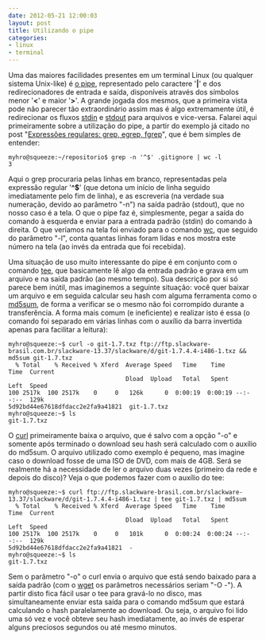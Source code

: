 ```yaml
---
date: 2012-05-21 12:00:03
layout: post
title: Utilizando o pipe
categories:
- linux
- terminal
---
```


Uma das maiores facilidades presentes em um terminal Linux (ou qualquer sistema Unix-like) é [o pipe](http://workaround.org/linuxtip/pipes), representado pelo caractere '**|**' e dos redirecionadores de entrada e saída, disponíveis através dos símbolos menor '**<**' e maior '**>**'. A grande jogada dos mesmos, que a primeira vista pode não parecer tão extraordinário assim mas é algo extremamente útil, é redirecionar os fluxos [stdin](http://www.cplusplus.com/reference/clibrary/cstdio/stdin/) e [stdout](http://www.cplusplus.com/reference/clibrary/cstdio/stdout/) para arquivos e vice-versa. Falarei aqui primeiramente sobre a utilização do pipe, a partir do exemplo já citado no post "[Expressões regulares: grep, egrep, fgrep](http://blog.myhro.info/2012/01/expressoes-regulares-grep-egrep-fgrep/)", que é bem simples de entender:

    myhro@squeeze:~/repositorio$ grep -n '^$' .gitignore | wc -l
    3

Aqui o grep procuraria pelas linhas em branco, representadas pela expressão regular '**^$**' (que detona um início de linha seguido imediatamente pelo fim de linha), e as escreveria (na verdade sua numeração, devido ao parâmetro "-n") na saída padrão (stdout), que no nosso caso é a tela. O que o pipe faz é, simplesmente, pegar a saída do comando à esquerda e enviar para a entrada padrão (stdin) do comando à direita. O que veríamos na tela foi enviado para o comando [wc](http://en.wikipedia.org/wiki/Wc_(Unix)), que seguido do parâmetro "-l", conta quantas linhas foram lidas e nos mostra este número na tela (ao invés da entrada que foi recebida).

Uma situação de uso muito interessante do pipe é em conjunto com o comando [tee](http://en.wikipedia.org/wiki/Tee_(command)), que basicamente lê algo da entrada padrão e grava em um arquivo e na saída padrão (ao mesmo tempo). Sua descrição por si só parece bem inútil, mas imaginemos a seguinte situação: você quer baixar um arquivo e em seguida calcular seu hash com alguma ferramenta como o [md5sum](https://help.ubuntu.com/community/HowToMD5SUM), de forma a verificar se o mesmo não foi corrompido durante a transferência. A forma mais comum (e ineficiente) e realizar isto é essa (o comando foi separado em várias linhas com o auxílio da barra invertida apenas para facilitar a leitura):

    myhro@squeeze:~$ curl -o git-1.7.txz ftp://ftp.slackware-brasil.com.br/slackware-13.37/slackware/d/git-1.7.4.4-i486-1.txz && md5sum git-1.7.txz
      % Total    % Received % Xferd  Average Speed   Time    Time     Time  Current
                                     Dload  Upload   Total   Spent    Left  Speed
    100 2517k  100 2517k    0     0   126k      0  0:00:19  0:00:19 --:--:--  129k
    5d92bd44e67618dfdacc2e2fa9a41821  git-1.7.txz
    myhro@squeeze:~$ ls
    git-1.7.txz

O [curl](http://curl.haxx.se/) primeiramente baixa o arquivo, que é salvo com a opção "-o" e somente após terminado o download seu hash será calculado com o auxílio do md5sum. O arquivo utilizado como exemplo é pequeno, mas imagine caso o download fosse de uma ISO de DVD, com mais de 4GB. Será se realmente há a necessidade de ler o arquivo duas vezes (primeiro da rede e depois do disco)? Veja o que podemos fazer com o auxílio do tee:

    myhro@squeeze:~$ curl ftp://ftp.slackware-brasil.com.br/slackware-13.37/slackware/d/git-1.7.4.4-i486-1.txz | tee git-1.7.txz | md5sum
      % Total    % Received % Xferd  Average Speed   Time    Time     Time  Current
                                     Dload  Upload   Total   Spent    Left  Speed
    100 2517k  100 2517k    0     0   101k      0  0:00:24  0:00:24 --:--:--  129k
    5d92bd44e67618dfdacc2e2fa9a41821  -
    myhro@squeeze:~$ ls
    git-1.7.txz

Sem o parâmetro "-o" o curl envia o arquivo que está sendo baixado para a saída padrão (com o [wget](http://www.gnu.org/software/wget/) os parâmetros necessários seriam "-O -"). A partir disto fica fácil usar o tee para gravá-lo no disco, mas simultaneamente enviar esta saída para o comando md5sum que estará calculando o hash paralelamente ao download. Ou seja, o arquivo foi lido uma só vez e você obteve seu hash imediatamente, ao invés de esperar alguns preciosos segundos ou até mesmo minutos.
